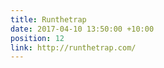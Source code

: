 ```yaml
---
title: Runthetrap
date: 2017-04-10 13:50:00 +10:00
position: 12
link: http://runthetrap.com/
---
```



